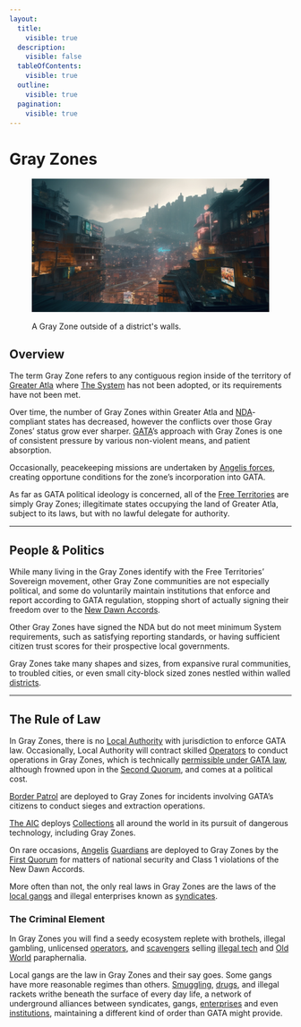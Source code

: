 ```yaml
---
layout:
  title:
    visible: true
  description:
    visible: false
  tableOfContents:
    visible: true
  outline:
    visible: true
  pagination:
    visible: true
---
```


# Gray Zones

<figure><img src="../../../.gitbook/assets/greyzone.png" alt=""><figcaption><p>A Gray Zone outside of a district's walls.</p></figcaption></figure>

## Overview

The term Gray Zone refers to any contiguous region inside of the territory of [Greater Atla](greater-atla.md) where [The System](../enterprise/systema.md) has not been adopted, or its requirements have not been met.&#x20;

Over time, the number of Gray Zones within Greater Atla and [NDA](new-dawn-accords.md)-compliant states has decreased, however the conflicts over those Gray Zones’ status grow ever sharper. [GATA](../)’s approach with Gray Zones is one of consistent pressure by various non-violent means, and patient absorption.

Occasionally, peacekeeping missions are undertaken by [Angelis forces](../military-and-defense/angelis.md), creating opportune conditions for the zone’s incorporation into GATA.

As far as GATA political ideology is concerned, all of the [Free Territories](../../free-territories/) are simply Gray Zones; illegitimate states occupying the land of Greater Atla, subject to its laws, but with no lawful delegate for authority.

***

## **People & Politics**

While many living in the Gray Zones identify with the Free Territories’ Sovereign movement, other Gray Zone communities are not especially political, and some do voluntarily maintain institutions that enforce and report according to GATA regulation, stopping short of actually signing their freedom over to the [New Dawn Accords](new-dawn-accords.md).&#x20;

Other Gray Zones have signed the NDA but do not meet minimum System requirements, such as satisfying reporting standards, or having sufficient citizen trust scores for their prospective local governments.

Gray Zones take many shapes and sizes, from expansive rural communities, to troubled cities, or even small city-block sized zones nestled within walled [districts](districts.md).

***

## **The Rule of Law**

In Gray Zones, there is no [Local Authority](../law-and-order/local-authority.md) with jurisdiction to enforce GATA law. Occasionally, Local Authority will contract skilled [Operators](../enterprise/operators.md) to conduct operations in Gray Zones, which is technically [permissible under GATA law](../enterprise/operators.md#deputized-operators), although frowned upon in the [Second Quorum](governance.md#the-second-quorum), and comes at a political cost.

[Border Patrol](../borders-and-travel/gate-patrol.md) are deployed to Gray Zones for incidents involving GATA’s citizens to conduct sieges and extraction operations.

[The AIC](../institutions/atlan-information-control-aic.md) deploys [Collections](../law-and-order/collections.md) all around the world in its pursuit of dangerous technology, including Gray Zones.

On rare occasions, [Angelis](../military-and-defense/angelis.md) [Guardians](../military-and-defense/angelis.md#guardians) are deployed to Gray Zones by the [First Quorum](governance.md#the-first-quorum) for matters of national security and Class 1 violations of the New Dawn Accords.

More often than not, the only real laws in Gray Zones are the laws of the [local gangs](../criminal-element/gangs.md) and illegal enterprises known as [syndicates](../criminal-element/syndicates.md).

### **The Criminal Element**

In Gray Zones you will find a seedy ecosystem replete with brothels, illegal gambling, unlicensed [operators](../enterprise/operators.md), and [scavengers](../criminal-element/scavengers.md) selling [illegal tech](../law-and-order/tech-regulation.md) and [Old World](../../history/the-old-world.md) paraphernalia.

Local gangs are the law in Gray Zones and their say goes. Some gangs have more reasonable regimes than others. [Smuggling](../criminal-element/smugglers.md), [drugs](../criminal-element/drug-trade.md), and illegal rackets writhe beneath the surface of every day life, a network of underground alliances between syndicates, gangs, [enterprises](../enterprise/) and even [institutions](../institutions/), maintaining a different kind of order than GATA might provide.&#x20;
